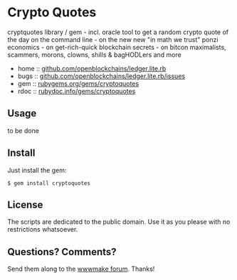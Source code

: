 # Crypto Quotes

cryptquotes library / gem - incl. oracle tool to get a random crypto quote of the day on the command line - on the new new "in math we trust" ponzi economics - on get-rich-quick blockchain secrets - on bitcon maximalists, scammers, morons, clowns, shills & bagHODLers and more


* home  :: [github.com/openblockchains/ledger.lite.rb](https://github.com/rubycoco/blockchain)
* bugs  :: [github.com/openblockchains/ledger.lite.rb/issues](https://github.com/rubycoco/blockchain/issues)
* gem   :: [rubygems.org/gems/cryptoquotes](https://rubygems.org/gems/cryptoquotes)
* rdoc  :: [rubydoc.info/gems/cryptoquotes](http://rubydoc.info/gems/cryptoquotes)


## Usage

to be done




## Install

Just install the gem:

    $ gem install cryptoquotes


## License

The scripts are dedicated to the public domain.
Use it as you please with no restrictions whatsoever.


## Questions? Comments?

Send them along to the [wwwmake forum](http://groups.google.com/group/wwwmake).
Thanks!
